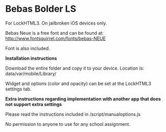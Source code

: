 # Bebas Bolder LS
For LockHTML3. On jailbroken iOS devices only.

Bebas Neue is a free font and can be found at: http://www.fontsquirrel.com/fonts/bebas-NEUE

Font is also included.

**Installation instructions**

Download the entire folder and copy it to your device. Location is: data/var/mobile/Library/

Widget and options (color and opacity) can be set at the LockHTML3 settings tab.


**Extra instructions regarding implementation with another app that does not support extra settings**

Please read the instructions included in /script/manualoptions.js




No permission to anyone to use for any school assignment.
